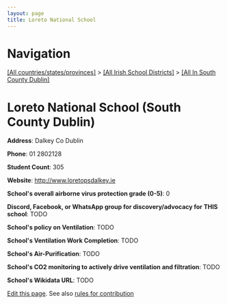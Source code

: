 ```yaml
---
layout: page
title: Loreto National School
---
```

# Navigation

[[All countries/states/provinces]](../../..) > [[All Irish School Districts]](../..) > [[All In South County Dublin]](..)

# Loreto National School (South County Dublin)

**Address**: Dalkey Co Dublin

**Phone**: 01 2802128

**Student Count**: 305

**Website**: <http://www.loretopsdalkey.ie>

**School's overall airborne virus protection grade (0-5)**: 0

**Discord, Facebook, or WhatsApp group for discovery/advocacy for THIS school**: TODO

**School's policy on Ventilation**: TODO

**School's Ventilation Work Completion**: TODO

**School's Air-Purification**: TODO

**School's CO2 monitoring to actively drive ventilation and filtration**: TODO

**School's Wikidata URL**: TODO


[Edit this page](https://github.com/ventilate-schools/Ireland/edit/main/./Dublin_South_County_Dublin/Loreto_National_School.md). See also [rules for contribution](../../../contribution-rules/)